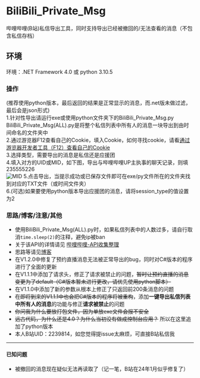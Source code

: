 # BiliBili_Private_Msg
哔哩哔哩(B站)私信导出工具，同时支持导出已经被撤回的/无法查看的消息（不包含私信存档）

## 环境
环境：.NET Framework 4.0  或 python 3.10.5<br />

### 操作
 (推荐使用python版本，最后返回的结果是正常显示的消息，而.net版未做过滤，最后会是json形式)<br />
 1.针对性导出请运行exe或使用python文件夹下的BiliBili_Private_Msg.py<br />
 BiliBili_Private_Msg(ALL).py是将整个私信列表中所有人的消息一块导出到由时间命名的文件夹中<br />
 2.通过游览器F12查看自己的Cookie，填入Cookie，如何寻找cookie，请看[通过游览器开发者工具（F12）查看自己的Cookie](./Get_cookie/README.md)<br />
 3.选择类型，需要导出的消息是私信还是应援团<br />
 4.填入对方的UID或MID，如下图，导出与哔哩哔哩UP主执事的聊天记录，则填235555226<br />
![MID](https://www.z4a.net/images/2022/06/03/QQ20220603000417.png)
 5.点击导出，当提示成功或已保存文件即可在exe/py文件所在的文件夹找到对应的TXT文件（或时间文件夹）<br />
 6.(可选)如果要使用python版本导出应援团的消息，请将session_type的值设置为2
### 思路/博客/注意/其他
* 使用BiliBili_Private_Msg(ALL).py时，如果私信列表中的人数过多，请自行取消`time.sleep(2)`的注释，避免ip被ban
* 关于该API的详情请见 [哔哩哔哩-API收集整理](https://github.com/SocialSisterYi/bilibili-API-collect/blob/master/docs/message/private_msg.md)
* 思路等请见[博客](https://hd80606b.com/bilibili-message/)<br />
* 在V1.2.0中修复了预约直播消息无法被正常导出的bug，同时对C#版本的程序进行了全面的更新
* 在V1.1.1中添加了请求头，修正了请求被禁止的问题，~~暂时让预约直播的消息变更为了default（C#版本暂未进行更改，请优先使用python脚本）~~
* 在V1.1.0中添加了新的参数从根本上修正了只返回前200条消息的问题
* ~~在即将到来的V1.1.1中也会把C#版本的程序将被重构~~，添加**一键导出私信列表中所有人的消息**的功能与修正**请求被禁止**的问题
* ~~你问我为什么要放打包文件，因为单放exe文件会报不安全~~
* ~~远古代码，为什么还是4.0？为什么当初没有做成控制台应用？~~ 所以在这里追加了python版本
* 本人B站UID：2239814，如您觉得提issue太麻烦，可直接B站私信我
---
#### 已知问题
* 被撤回的消息现在疑似无法再读取了（记一笔，B站在24年1月似乎修复了）
